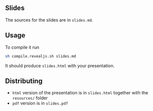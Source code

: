 ## Slides

The sources for the slides are in `slides.md`.

## Usage

To compile it run

```bash
sh compile.revealjs.sh slides.md
```

It should produce `slides.html` with your presentation.

## Distributing

- `html` version of the presentation is in `slides.html` together with the `resources/` folder
- `pdf` version is in `slides.pdf`
